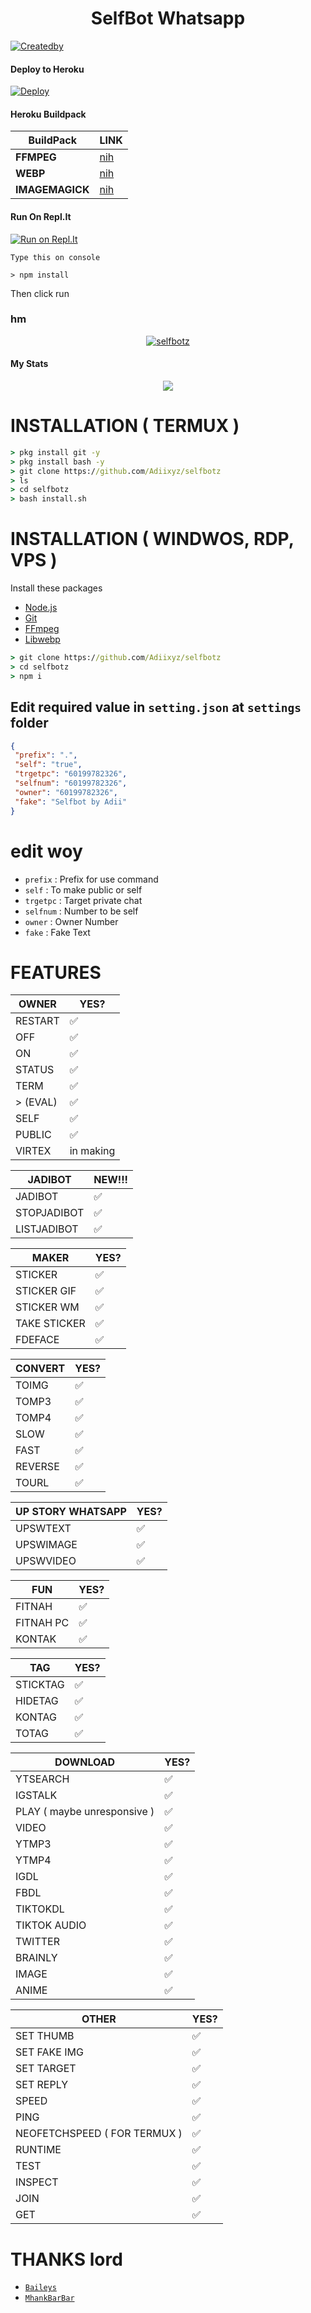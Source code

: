 <h1 align="center">SelfBot Whatsapp</h1>
<a href="https://github.com/Adiixyz"><img title="Createdby" src="https://img.shields.io/badge/Created-Adii-black?style=for-the-badge&logo=github"></a>
</p>

#### Deploy to Heroku
[![Deploy](https://www.herokucdn.com/deploy/button.svg)](https://heroku.com/deploy?template=https://github.com/Adiixyz/selfbotz)

#### Heroku Buildpack
| BuildPack | LINK |
|--------|--------|
| **FFMPEG** |[nih](https://github.com/jonathanong/heroku-buildpack-ffmpeg-latest) |
| **WEBP** | [nih](https://github.com/clhuang/heroku-buildpack-webp-binaries) |
| **IMAGEMAGICK** | [nih](https://github.com/DuckyTeam/heroku-buildpack-imagemagick) |

#### Run On Repl.It
[![Run on Repl.It](https://repl.it/badge/github/Adiixyz/selfbotz)](https://repl.it/github/Adiixyz/selfbotz)
```
Type this on console

> npm install
```
Then click run

### hm
<p align="center">
<a href="#"><img title="selfbotz" 
src="https://img.shields.io/badge/SELFBOTZ-green?colorA=%23ff0000&colorB=%23017e40&style=for-the-badge"></a>
</p>

#### My Stats
<p align="center"><a href="https://github.com/Adiixyz"><img src="https://github-readme-stats.vercel.app/api?username=Adiixyz&show_icons=true&theme=radical"></a></p>

# INSTALLATION ( TERMUX )
```cmd
> pkg install git -y
> pkg install bash -y
> git clone https://github.com/Adiixyz/selfbotz
> ls
> cd selfbotz
> bash install.sh
```

# INSTALLATION ( WINDWOS, RDP, VPS )
Install these packages
* [Node.js](https://nodejs.org/en/)
* [Git](https://git-scm.com/downloads)
* [FFmpeg](https://github.com/BtbN/FFmpeg-Builds/releases/download/autobuild-2020-12-08-13-03/ffmpeg-n4.3.1-26-gca55240b8c-win64-gpl-4.3.zip)
* [Libwebp](https://developers.google.com/speed/webp/download)
```cmd
> git clone https://github.com/Adiixyz/selfbotz
> cd selfbotz
> npm i
```

## Edit required value in `setting.json` at `settings` folder
```json
{
 "prefix": ".",
 "self": "true",
 "trgetpc": "60199782326",
 "selfnum": "60199782326",
 "owner": "60199782326",
 "fake": "Selfbot by Adii"
}
```
# edit woy
* `prefix` : Prefix for use command
* `self` : To make public or self
* `trgetpc` : Target private chat
* `selfnum` : Number to be self
* `owner` : Owner Number
* `fake` : Fake Text

# FEATURES

| OWNER |YES?|
| ------------- | ------------- |
| RESTART |✅|
| OFF |✅|
| ON |✅|
| STATUS |✅|
| TERM |✅|
| > (EVAL) |✅|
| SELF |✅|
| PUBLIC |✅|
| VIRTEX |in making|

| JADIBOT |NEW!!!|
| ------------- | ------------- |
| JADIBOT |✅|
| STOPJADIBOT |✅|
| LISTJADIBOT |✅|

| MAKER |YES?|
| ------------- | ------------- |
| STICKER |✅|
| STICKER GIF |✅|
| STICKER WM |✅|
| TAKE STICKER |✅|
| FDEFACE |✅|

| CONVERT |YES?|
| ------------- | ------------- |
| TOIMG |✅|
| TOMP3 |✅|
| TOMP4 |✅|
| SLOW |✅|
| FAST |✅|
| REVERSE |✅|
| TOURL |✅|

| UP STORY WHATSAPP |YES?|
| ------------- | ------------- |
| UPSWTEXT |✅|
| UPSWIMAGE |✅|
| UPSWVIDEO  |✅|

| FUN |YES?|
| ------------- | ------------- |
| FITNAH |✅|
| FITNAH PC |✅|
| KONTAK |✅|


| TAG |YES?|
| ------------- | ------------- |
| STICKTAG |✅|
| HIDETAG |✅|
| KONTAG |✅|
| TOTAG |✅|

| DOWNLOAD |YES?|
| ------------- | ------------- |
| YTSEARCH |✅|
| IGSTALK |✅|
| PLAY ( maybe unresponsive )|✅|
| VIDEO |✅|
| YTMP3 |✅|
| YTMP4 |✅|
| IGDL |✅|
| FBDL |✅|
| TIKTOKDL |✅|
| TIKTOK AUDIO |✅|
| TWITTER |✅|
| BRAINLY |✅|
| IMAGE |✅|
| ANIME |✅|

| OTHER |YES?|
| ------------- | ------------- |
| SET THUMB |✅|
| SET FAKE IMG |✅|
| SET TARGET |✅|
| SET REPLY |✅|
| SPEED |✅|
| PING |✅|
| NEOFETCHSPEED ( FOR TERMUX )|✅|
| RUNTIME |✅|
| TEST |✅|
| INSPECT |✅|
| JOIN |✅|
| GET |✅|

# THANKS lord
* [`Baileys`](https://github.com/adiwajshing/Baileys)
* [`MhankBarBar`](https://github.com/Mhankbarbar)


